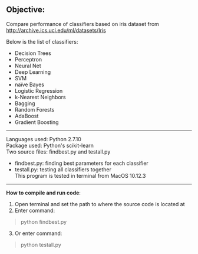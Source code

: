 ## Objective:  
Compare performance of classifiers based on iris dataset from http://archive.ics.uci.edu/ml/datasets/Iris  

Below is the list of classifiers:  
- Decision Trees
- Perceptron
- Neural Net
- Deep Learning
- SVM
- naïve Bayes
- Logistic Regression
- k-Nearest Neighbors
- Bagging
- Random Forests
- AdaBoost
- Gradient Boosting


------   
Languages used: Python 2.7.10  
Package used: Python's scikit-learn  
Two source files: findbest.py and testall.py  
- findbest.py: finding best parameters for each classifier  
- testall.py: testing all classifiers together  
This program is tested in terminal from MacOS 10.12.3     

------  
**How to compile and run code**:  
1. Open terminal and set the path to where the source code is located at   
2. Enter command:  
  > python findbest.py   
3. Or enter command:  
  > python testall.py  

